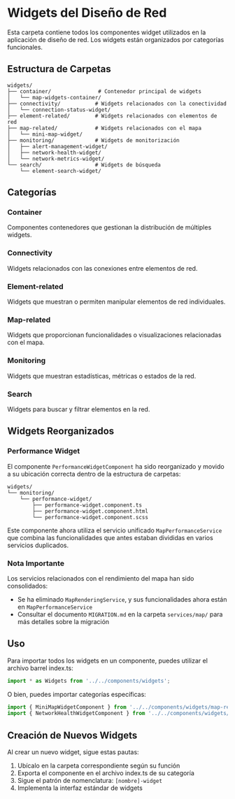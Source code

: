# Widgets del Diseño de Red

Esta carpeta contiene todos los componentes widget utilizados en la aplicación de diseño de red. Los widgets están organizados por categorías funcionales.

## Estructura de Carpetas

```
widgets/
├── container/               # Contenedor principal de widgets
│   └── map-widgets-container/
├── connectivity/           # Widgets relacionados con la conectividad
│   └── connection-status-widget/
├── element-related/        # Widgets relacionados con elementos de red
├── map-related/            # Widgets relacionados con el mapa
│   └── mini-map-widget/
├── monitoring/             # Widgets de monitorización
│   ├── alert-management-widget/
│   ├── network-health-widget/
│   └── network-metrics-widget/
└── search/                 # Widgets de búsqueda
    └── element-search-widget/
```

## Categorías

### Container
Componentes contenedores que gestionan la distribución de múltiples widgets.

### Connectivity
Widgets relacionados con las conexiones entre elementos de red.

### Element-related
Widgets que muestran o permiten manipular elementos de red individuales.

### Map-related
Widgets que proporcionan funcionalidades o visualizaciones relacionadas con el mapa.

### Monitoring
Widgets que muestran estadísticas, métricas o estados de la red.

### Search
Widgets para buscar y filtrar elementos en la red.

## Widgets Reorganizados

### Performance Widget

El componente `PerformanceWidgetComponent` ha sido reorganizado y movido a su ubicación correcta dentro de la estructura de carpetas:

```
widgets/
└── monitoring/
    └── performance-widget/
        ├── performance-widget.component.ts
        ├── performance-widget.component.html
        └── performance-widget.component.scss
```

Este componente ahora utiliza el servicio unificado `MapPerformanceService` que combina las funcionalidades que antes estaban divididas en varios servicios duplicados.

### Nota Importante

Los servicios relacionados con el rendimiento del mapa han sido consolidados:
- Se ha eliminado `MapRenderingService`, y sus funcionalidades ahora están en `MapPerformanceService`
- Consultar el documento `MIGRATION.md` en la carpeta `services/map/` para más detalles sobre la migración

## Uso

Para importar todos los widgets en un componente, puedes utilizar el archivo barrel index.ts:

```typescript
import * as Widgets from '../../components/widgets';
```

O bien, puedes importar categorías específicas:

```typescript
import { MiniMapWidgetComponent } from '../../components/widgets/map-related';
import { NetworkHealthWidgetComponent } from '../../components/widgets/monitoring';
```

## Creación de Nuevos Widgets

Al crear un nuevo widget, sigue estas pautas:

1. Ubícalo en la carpeta correspondiente según su función
2. Exporta el componente en el archivo index.ts de su categoría
3. Sigue el patrón de nomenclatura: `[nombre]-widget`
4. Implementa la interfaz estándar de widgets 
